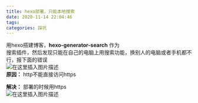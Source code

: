```yaml
---
title: hexo部署，只能本地搜索
date: 2020-11-14 22:04:46
tags: 
categories: 踩坑
---
```


<!--more-->

用hexo搭建博客，**hexo-generator-search** 作为  
搜索插件，然后发现只能在自己的电脑上用搜索功能，换别人的电脑或者手机都不行，报下面的错误  
![在这里插入图片描述](https://img-blog.csdnimg.cn/20201114220009107.png#pic_center)  
**原因：** http不能直接访问https

**解决：** 部署的时候用https  
![在这里插入图片描述](https://img-blog.csdnimg.cn/20201114220149690.png?x-oss-process=image/watermark,type_ZmFuZ3poZW5naGVpdGk,shadow_10,text_aHR0cHM6Ly9ibG9nLmNzZG4ubmV0L3FxXzIxMDQwNTU5,size_16,color_FFFFFF,t_70#pic_center)